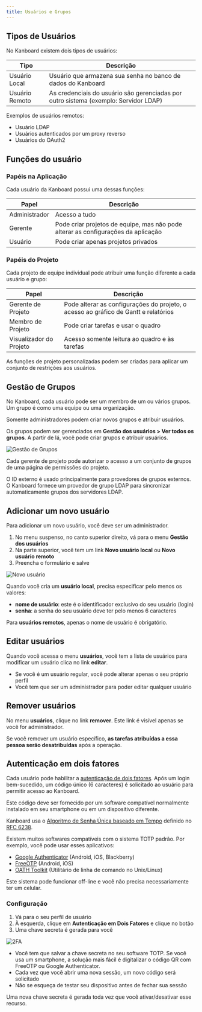 ```yaml
---
title: Usuários e Grupos
---
```


Tipos de Usuários
-----------------

No Kanboard existem dois tipos de usuários:

Tipo           | Descrição
---------------| ----------------------------------------------------------
Usuário Local  | Usuário que armazena sua senha no banco de dados do Kanboard
Usuário Remoto | As credenciais do usuário são gerenciadas por outro sistema (exemplo: Servidor LDAP)

Exemplos de usuários remotos:

-   Usuário LDAP
-   Usuários autenticados por um proxy reverso
-   Usuários do OAuth2

Funções do usuário
------------------

### Papéis na Aplicação

Cada usuário da Kanboard possui uma dessas funções:

Papel                              | Descrição
-----------------------------------| -----------------------------------
Administrador                      | Acesso a tudo
Gerente                            | Pode criar projetos de equipe, mas não pode alterar as configurações da aplicação
Usuário                            | Pode criar apenas projetos privados

### Papéis do Projeto

Cada projeto de equipe individual pode atribuir uma função diferente a
cada usuário e grupo:

Papel                   | Descrição
------------------------| --------------------------------------------------------
Gerente de Projeto      | Pode alterar as configurações do projeto, o acesso ao gráfico de Gantt e relatórios
Membro de Projeto       | Pode criar tarefas e usar o quadro
Visualizador do Projeto | Acesso somente leitura ao quadro e às tarefas
     
As funções de projeto personalizadas podem ser criadas para aplicar um
conjunto de restrições aos usuários.

Gestão de Grupos
----------------

No Kanboard, cada usuário pode ser um membro de um ou vários grupos. Um
grupo é como uma equipe ou uma organização.

Somente administradores podem criar novos grupos e atribuir usuários.

Os grupos podem ser gerenciados em **Gestão dos usuários \> Ver todos os
grupos**. A partir de lá, você pode criar grupos e atribuir usuários.

![Gestão de Grupos](/images/v1/groups-management.png)

Cada gerente de projeto pode autorizar o acesso a um conjunto de grupos
de uma página de permissões do projeto.

O ID externo é usado principalmente para provedores de grupos externos.
O Kanboard fornece um provedor de grupo LDAP para sincronizar
automaticamente grupos dos servidores LDAP.

Adicionar um novo usuário
-------------------------

Para adicionar um novo usuário, você deve ser um administrador.

1.  No menu suspenso, no canto superior direito, vá para o menu **Gestão
    dos usuários**
2.  Na parte superior, você tem um link **Novo usuário local** ou **Novo
    usuário remoto**
3.  Preencha o formulário e salve

![Novo usuário](/images/v1/new-user.png)

Quando você cria um **usuário local**, precisa especificar pelo menos os
valores:

-   **nome de usuário**: este é o identificador exclusivo do seu usuário
    (login)
-   **senha**: a senha do seu usuário deve ter pelo menos 6 caracteres

Para **usuários remotos**, apenas o nome de usuário é obrigatório.

Editar usuários
---------------

Quando você acessa o menu **usuários**, você tem a lista de usuários
para modificar um usuário clica no link **editar**.

-   Se você é um usuário regular, você pode alterar apenas o seu próprio
    perfil
-   Você tem que ser um administrador para poder editar qualquer usuário

Remover usuários
----------------

No menu **usuários**, clique no link **remover**. Este link é visível
apenas se você for administrador.

Se você remover um usuário específico, **as tarefas atribuídas a essa
pessoa serão desatribuídas** após a operação.

Autenticação em dois fatores
----------------------------

Cada usuário pode habilitar a [autenticação de dois
fatores](http://en.wikipedia.org/wiki/Two_factor_authentication). Após
um login bem-sucedido, um código único (6 caracteres) é solicitado ao
usuário para permitir acesso ao Kanboard.

Este código deve ser fornecido por um software compatível normalmente
instalado em seu smartphone ou em um dispositivo diferente.

Kanboard usa o [Algoritmo de Senha Única baseado em
Tempo](http://en.wikipedia.org/wiki/Time-based_One-time_Password_Algorithm)
definido no [RFC 6238](http://tools.ietf.org/html/rfc6238).

Existem muitos softwares compatíveis com o sistema TOTP padrão. Por
exemplo, você pode usar esses aplicativos:

-   [Google
    Authenticator](https://github.com/google/google-authenticator/)
    (Android, iOS, Blackberry)
-   [FreeOTP](https://freeotp.github.io/) (Android, iOS)
-   [OATH Toolkit](http://www.nongnu.org/oath-toolkit/) (Utilitário de
    linha de comando no Unix/Linux)

Este sistema pode funcionar off-line e você não precisa necessariamente
ter um celular.

### Configuração

1.  Vá para o seu perfil de usuário
2.  À esquerda, clique em **Autenticação em Dois Fatores** e clique no
    botão
3.  Uma chave secreta é gerada para você

![2FA](/images/v1/2fa.png)

-   Você tem que salvar a chave secreta no seu software TOTP. Se você
    usa um smartphone, a solução mais fácil é digitalizar o código QR
    com FreeOTP ou Google Authenticator.
-   Cada vez que você abrir uma nova sessão, um novo código será
    solicitado
-   Não se esqueça de testar seu dispositivo antes de fechar sua sessão

Uma nova chave secreta é gerada toda vez que você ativar/desativar esse
recurso.
